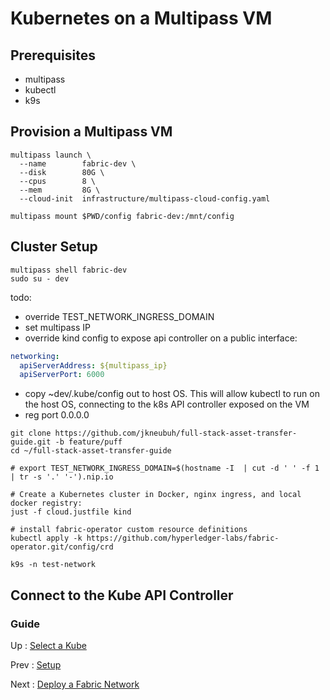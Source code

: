 # Kubernetes on a Multipass VM 

## Prerequisites 

- multipass 
- kubectl 
- k9s

## Provision a Multipass VM

```shell
multipass launch \
  --name        fabric-dev \
  --disk        80G \
  --cpus        8 \
  --mem         8G \
  --cloud-init  infrastructure/multipass-cloud-config.yaml

multipass mount $PWD/config fabric-dev:/mnt/config

```

## Cluster Setup 

```shell
multipass shell fabric-dev
sudo su - dev 
```

todo: 
- override TEST_NETWORK_INGRESS_DOMAIN 
- set multipass IP 
- override kind config to expose api controller on a public interface: 
```yaml
networking: 
  apiServerAddress: ${multipass_ip}
  apiServerPort: 6000
```
- copy ~dev/.kube/config out to host OS.  This will allow kubectl to run on the host OS, connecting to the k8s API controller exposed on the VM
- reg port 0.0.0.0


```shell
git clone https://github.com/jkneubuh/full-stack-asset-transfer-guide.git -b feature/puff
cd ~/full-stack-asset-transfer-guide 

# export TEST_NETWORK_INGRESS_DOMAIN=$(hostname -I  | cut -d ' ' -f 1 | tr -s '.' '-').nip.io

# Create a Kubernetes cluster in Docker, nginx ingress, and local docker registry:
just -f cloud.justfile kind

# install fabric-operator custom resource definitions 
kubectl apply -k https://github.com/hyperledger-labs/fabric-operator.git/config/crd

```

```shell
k9s -n test-network 
```


## Connect to the Kube API Controller 



### Guide 

Up : [Select a Kube](10-kube.md)

Prev : [Setup](00-setup.md)

Next : [Deploy a Fabric Network](20-fabric.md)

